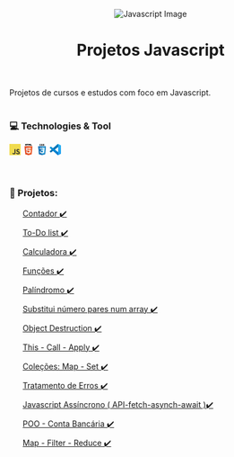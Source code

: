 <!--Banner session-->
<p align="center">
  <img src="https://i.postimg.cc/xTQMvRN3/javascript.png" alt="Javascript Image" height="100">
</p>

<!--About session-->
<h1 align="center">Projetos Javascript</h1>
<br>

Projetos de cursos e estudos com foco em Javascript.
<br><br>

<!-- Languages icons -->
<h3> 💻 Technologies & Tool </h3>
<p align="left">
  <code><img height="20" src="https://raw.githubusercontent.com/github/explore/80688e429a7d4ef2fca1e82350fe8e3517d3494d/topics/javascript/javascript.png"></code>
  <code><img height="20" src="https://raw.githubusercontent.com/github/explore/80688e429a7d4ef2fca1e82350fe8e3517d3494d/topics/html/html.png"></code>
  <code><img height="20" src="https://raw.githubusercontent.com/github/explore/80688e429a7d4ef2fca1e82350fe8e3517d3494d/topics/css/css.png"></code>
  <code><img height="20" src="https://raw.githubusercontent.com/github/explore/80688e429a7d4ef2fca1e82350fe8e3517d3494d/topics/visual-studio-code/visual-studio-code.png"></code>
</p><br>

<!-- Projects -->
<h3> 🎯 Projetos: </h3>

<ul style="list-style-type: none;">
  <li style="margin-bottom: 10px">
    <a href="https://github.com/MichelleCordeiro/javascript-projects/tree/main/Contador">Contador ✔️</a>
  </li>
  <li style="margin-bottom: 10px"> 
    <a href="https://github.com/MichelleCordeiro/javascript-projects/tree/main/To-do-list">To-Do list ✔️</a>
  </li>
  <li style="margin-bottom: 10px"> 
    <a href="https://github.com/MichelleCordeiro/javascript-projects/tree/main/Calculadora">Calculadora ✔️</a>
  </li>
  <li style="margin-bottom: 10px"> 
    <a href="https://github.com/MichelleCordeiro/javascript-projects/tree/main/Funcoes">Funções ✔️</a>
  </li>
  <li style="margin-bottom: 10px"> 
    <a href="https://github.com/MichelleCordeiro/javascript-projects/tree/main/Palindromo">Palíndromo ✔️</a>
  </li>
  <li style="margin-bottom: 10px"> 
    <a href="https://github.com/MichelleCordeiro/javascript-projects/tree/main/ArraySubstituiPares "> Substitui número pares num array ✔️</a>
  </li>
  <li style="margin-bottom: 10px"> 
    <a href="https://github.com/MichelleCordeiro/javascript-projects/tree/main/Obj-destruction "> Object Destruction ✔️</a>
  </li>
  <li style="margin-bottom: 10px"> 
    <a href="https://github.com/MichelleCordeiro/javascript-projects/tree/main/This-call-apply "> This - Call - Apply ✔️</a>
  </li>
  <li style="margin-bottom: 10px"> 
    <a href="https://github.com/MichelleCordeiro/javascript-projects/tree/main/Colecoes"> Coleções: Map - Set ✔️</a>
  </li>
  <li style="margin-bottom: 10px"> 
    <a href="https://github.com/MichelleCordeiro/javascript-projects/tree/main/Debug-error "> Tratamento de Erros ✔️</a>
  </li>
  <li style="margin-bottom: 10px"> 
    <a href="https://github.com/MichelleCordeiro/javascript-projects/tree/main/JS-assincrono "> Javascript Assíncrono (
      API-fetch-asynch-await
    )✔️</a>
  </li>
  <li style="margin-bottom: 10px"> 
    <a href="https://github.com/MichelleCordeiro/javascript-projects/tree/main/POO "> POO - Conta Bancária ✔️</a>
  </li>
  <li style="margin-bottom: 10px"> 
    <a href="https://github.com/MichelleCordeiro/javascript-projects/tree/main/Map-filter-reduce "> Map - Filter - Reduce ✔️</a>
  </li>
</ul>
